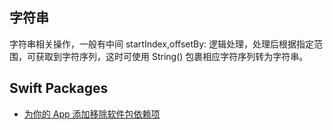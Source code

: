 ## 字符串
字符串相关操作，一般有中间 startIndex,offsetBy: 逻辑处理，处理后根据指定范围，可获取到字符序列，这时可使用 String() 包裹相应字符序列转为字符串。

## Swift Packages
- [为你的 App 添加移除软件包依赖项](https://developer.apple.com/cn/documentation/xcode/adding_package_dependencies_to_your_app/)
